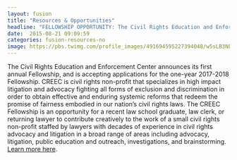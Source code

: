 ```yaml
---
layout: fusion
title: "Resources & Opportunities"
headline: "FELLOWSHIP OPPORTUNITY: The Civil Rights Education and Enforcement Center"
date:  2015-08-21 09:09:59
categories: fusion-resources-no
image: https://pbs.twimg.com/profile_images/491694595227394048/w5sLB3NL_400x400.jpeg
---
```

The Civil Rights Education and Enforcement Center announces its first annual Fellowship, and is accepting applications for the one-year 2017-2018 Fellowship. CREEC is civil rights non-profit that specializes in high impact litigation and advocacy fighting all forms of exclusion and discrimination in order to obtain effective and enduring systemic reforms that redeem the promise of fairness embodied in our nation’s civil rights laws. The CREEC Fellowship is an opportunity for a recent law school graduate, law clerk, or returning lawyer to contribute creatively to the work of a small civil rights non-profit staffed by lawyers with decades of experience in civil rights advocacy and litigation in a broad range of areas including advocacy, litigation, public education and outreach, investigations, and brainstorming. <a href="http://creeclaw.org/fellowship/">Learn more here</a>.